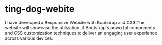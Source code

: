 # ting-dog-webite
I have developed a Responsive Website  with Bootstrap and CSS.The website will showcase the utilization of Bootstrap's powerful components and CSS customization techniques to deliver an engaging user experience across various devices.

